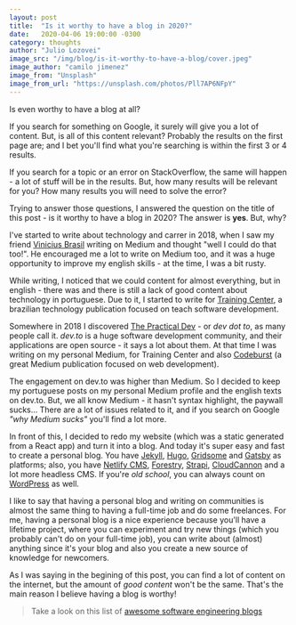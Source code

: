 ```yaml
---
layout: post
title:  "Is it worthy to have a blog in 2020?"
date:   2020-04-06 19:00:00 -0300
category: thoughts
author: "Julio Lozovei"
image_src: "/img/blog/is-it-worthy-to-have-a-blog/cover.jpeg"
image_author: "camilo jimenez"
image_from: "Unsplash"
image_from_url: "https://unsplash.com/photos/Pll7AP6NFpY"
---
```

Is even worthy to have a blog at all?
<!--more-->
If you search for something on Google, it surely will give you a lot of content. But, is all of this content relevant? Probably the results on the first page are; and I bet you'll find what you're searching is within the first 3 or 4 results.

If you search for a topic or an error on StackOverflow, the same will happen - a lot of stuff will be in the results. But, how many results will be relevant for you? How many results you will need to solve the error?

Trying to answer those questions, I answered the question on the title of this post - is it worthy to have a blog in 2020? The answer is **yes**. But, why?

I've started to write about technology and carrer in 2018, when I saw my friend [Vinicius Brasil](https://vnbrs.com) writing on Medium and thought "well I could do that too!". He encouraged me a lot to write on Medium too, and it was a huge opportunity to improve my english skills - at the time, I was a bit rusty.

While writing, I noticed that we could content for almost everything, but in english - there was and there is still a lack of good content about technology in portuguese. Due to it, I started to write for [Training Center](https://medium.com/trainingcenter), a brazilian technology publication focused on teach software development.

Somewhere in 2018 I discovered [The Practical Dev](https://dev.to) - or _dev dot to_, as many people call it. _dev.to_ is a huge software development community, and their applications are open source - it says a lot about them. At that time I was writing on my personal Medium, for Training Center and also [Codeburst](https://codeburst.io/) (a great Medium publication focused on web development).

The engagement on dev.to was higher than Medium. So I decided to keep my portuguese posts on my personal Medium profile and the english texts on dev.to. But, we all know Medium - it hasn't syntax highlight, the paywall sucks... There are a lot of issues related to it, and if you search on Google _"why Medium sucks"_ you'll find a lot more.

In front of this, I decided to redo my website (which was a static generated from a React app) and turn it into a blog. And today it's super easy and fast to create a personal blog. You have [Jekyll](https://jekyllrb.com/), [Hugo](https://gohugo.io/), [Gridsome](https://gridsome.org/) and [Gatsby](https://www.gatsbyjs.org/) as platforms; also, you have [Netlify CMS](https://www.netlifycms.org/), [Forestry](https://forestry.io/), [Strapi](https://strapi.io/), [CloudCannon](https://cloudcannon.com/) and a lot more headless CMS. If you're _old school_, you can always count on [WordPress](https://wordpress.com) as well.

I like to say that having a personal blog and writing on communities is almost the same thing to having a full-time job and do some freelances. For me, having a personal blog is a nice experience because you'll have a lifetime project, where you can experiment and try new things (which you probably can't do on your full-time job), you can write about (almost) anything since it's your blog and also you create a new source of knowledge for newcomers.

As I was saying in the begining of this post, you can find a lot of content on the internet, but the amount of _good content_ won't be the same. That's the main reason I believe having a blog is worthy!

> Take a look on this list of [awesome software engineering blogs](https://github.com/kilimchoi/engineering-blogs)
